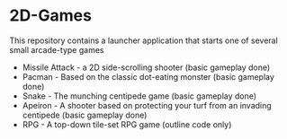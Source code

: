 # 2D-Games

This repository contains a launcher application that starts one of several small arcade-type games

* Missile Attack - a 2D side-scrolling shooter (basic gameplay done)
* Pacman - Based on the classic dot-eating monster (basic gameplay done)
* Snake - The munching centipede game (basic gameplay done)
* Apeiron - A shooter based on protecting your turf from an invading centipede (basic gameplay done)
* RPG - A top-down tile-set RPG game (outline code only)